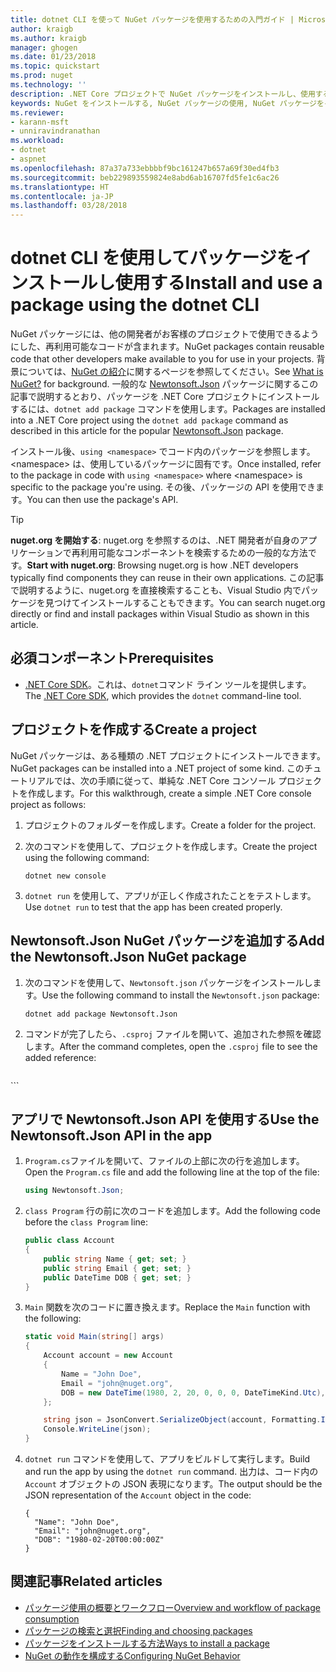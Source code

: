 ```yaml
---
title: dotnet CLI を使って NuGet パッケージを使用するための入門ガイド | Microsoft Docs
author: kraigb
ms.author: kraigb
manager: ghogen
ms.date: 01/23/2018
ms.topic: quickstart
ms.prod: nuget
ms.technology: ''
description: .NET Core プロジェクトで NuGet パッケージをインストールし、使用するプロセスを説明したチュートリアル。
keywords: NuGet をインストールする, NuGet パッケージの使用, NuGet パッケージをインストールする, NuGet パッケージ参照, NuGet パッケージを使用する
ms.reviewer:
- karann-msft
- unniravindranathan
ms.workload:
- dotnet
- aspnet
ms.openlocfilehash: 87a37a733ebbbbf9bc161247b657a69f30ed4fb3
ms.sourcegitcommit: beb229893559824e8abd6ab16707fd5fe1c6ac26
ms.translationtype: HT
ms.contentlocale: ja-JP
ms.lasthandoff: 03/28/2018
---
```

# <a name="install-and-use-a-package-using-the-dotnet-cli"></a><span data-ttu-id="162d8-104">dotnet CLI を使用してパッケージをインストールし使用する</span><span class="sxs-lookup"><span data-stu-id="162d8-104">Install and use a package using the dotnet CLI</span></span>

<span data-ttu-id="162d8-105">NuGet パッケージには、他の開発者がお客様のプロジェクトで使用できるようにした、再利用可能なコードが含まれます。</span><span class="sxs-lookup"><span data-stu-id="162d8-105">NuGet packages contain reusable code that other developers make available to you for use in your projects.</span></span> <span data-ttu-id="162d8-106">背景については、[NuGet の紹介](../What-is-NuGet.md)に関するページを参照してください。</span><span class="sxs-lookup"><span data-stu-id="162d8-106">See [What is NuGet?](../What-is-NuGet.md) for background.</span></span> <span data-ttu-id="162d8-107">一般的な [Newtonsoft.Json](https://www.nuget.org/packages/Newtonsoft.Json/) パッケージに関するこの記事で説明するとおり、パッケージを .NET Core プロジェクトにインストールするには、`dotnet add package` コマンドを使用します。</span><span class="sxs-lookup"><span data-stu-id="162d8-107">Packages are installed into a .NET Core project using the `dotnet add package` command as described in this article for the popular [Newtonsoft.Json](https://www.nuget.org/packages/Newtonsoft.Json/) package.</span></span>

<span data-ttu-id="162d8-108">インストール後、`using <namespace>` でコード内のパッケージを参照します。\<namespace\> は、使用しているパッケージに固有です。</span><span class="sxs-lookup"><span data-stu-id="162d8-108">Once installed, refer to the package in code with `using <namespace>` where \<namespace\> is specific to the package you're using.</span></span> <span data-ttu-id="162d8-109">その後、パッケージの API を使用できます。</span><span class="sxs-lookup"><span data-stu-id="162d8-109">You can then use the package's API.</span></span>

> [!Tip]
> <span data-ttu-id="162d8-110">**nuget.org を開始する**: nuget.org を参照するのは、.NET 開発者が自身のアプリケーションで再利用可能なコンポーネントを検索するための一般的な方法です。</span><span class="sxs-lookup"><span data-stu-id="162d8-110">**Start with nuget.org**: Browsing nuget.org is how .NET developers typically find components they can reuse in their own applications.</span></span> <span data-ttu-id="162d8-111">この記事で説明するように、nuget.org を直接検索することも、Visual Studio 内でパッケージを見つけてインストールすることもできます。</span><span class="sxs-lookup"><span data-stu-id="162d8-111">You can search nuget.org directly or find and install packages within Visual Studio as shown in this article.</span></span>

## <a name="prerequisites"></a><span data-ttu-id="162d8-112">必須コンポーネント</span><span class="sxs-lookup"><span data-stu-id="162d8-112">Prerequisites</span></span>

- <span data-ttu-id="162d8-113">[.NET Core SDK](https://www.microsoft.com/net/download/)。これは、`dotnet`コマンド ライン ツールを提供します。</span><span class="sxs-lookup"><span data-stu-id="162d8-113">The [.NET Core SDK](https://www.microsoft.com/net/download/), which provides the `dotnet` command-line tool.</span></span>

## <a name="create-a-project"></a><span data-ttu-id="162d8-114">プロジェクトを作成する</span><span class="sxs-lookup"><span data-stu-id="162d8-114">Create a project</span></span>

<span data-ttu-id="162d8-115">NuGet パッケージは、ある種類の .NET プロジェクトにインストールできます。</span><span class="sxs-lookup"><span data-stu-id="162d8-115">NuGet packages can be installed into a .NET project of some kind.</span></span> <span data-ttu-id="162d8-116">このチュートリアルでは、次の手順に従って、単純な .NET Core コンソール プロジェクトを作成します。</span><span class="sxs-lookup"><span data-stu-id="162d8-116">For this walkthrough, create a simple .NET Core console project as follows:</span></span>

1. <span data-ttu-id="162d8-117">プロジェクトのフォルダーを作成します。</span><span class="sxs-lookup"><span data-stu-id="162d8-117">Create a folder for the project.</span></span>

1. <span data-ttu-id="162d8-118">次のコマンドを使用して、プロジェクトを作成します。</span><span class="sxs-lookup"><span data-stu-id="162d8-118">Create the project using the following command:</span></span>

    ```cli
    dotnet new console
    ```

1. <span data-ttu-id="162d8-119">`dotnet run` を使用して、アプリが正しく作成されたことをテストします。</span><span class="sxs-lookup"><span data-stu-id="162d8-119">Use `dotnet run` to test that the app has been created properly.</span></span>

## <a name="add-the-newtonsoftjson-nuget-package"></a><span data-ttu-id="162d8-120">Newtonsoft.Json NuGet パッケージを追加する</span><span class="sxs-lookup"><span data-stu-id="162d8-120">Add the Newtonsoft.Json NuGet package</span></span>

1. <span data-ttu-id="162d8-121">次のコマンドを使用して、`Newtonsoft.json` パッケージをインストールします。</span><span class="sxs-lookup"><span data-stu-id="162d8-121">Use the following command to install the `Newtonsoft.json` package:</span></span>

    ```cli
    dotnet add package Newtonsoft.Json
    ```

1. <span data-ttu-id="162d8-122">コマンドが完了したら、`.csproj` ファイルを開いて、追加された参照を確認します。</span><span class="sxs-lookup"><span data-stu-id="162d8-122">After the command completes, open the `.csproj` file to see the added reference:</span></span>

    ```xml
  <ItemGroup>
    <PackageReference Include="Newtonsoft.Json" Version="10.0.3" />
  </ItemGroup>
    ```

## <a name="use-the-newtonsoftjson-api-in-the-app"></a><span data-ttu-id="162d8-123">アプリで Newtonsoft.Json API を使用する</span><span class="sxs-lookup"><span data-stu-id="162d8-123">Use the Newtonsoft.Json API in the app</span></span>

1. <span data-ttu-id="162d8-124">`Program.cs`ファイルを開いて、ファイルの上部に次の行を追加します。</span><span class="sxs-lookup"><span data-stu-id="162d8-124">Open the `Program.cs` file and add the following line at the top of the file:</span></span>

    ```cs
    using Newtonsoft.Json;
    ```

1. <span data-ttu-id="162d8-125">`class Program` 行の前に次のコードを追加します。</span><span class="sxs-lookup"><span data-stu-id="162d8-125">Add the following code before the `class Program` line:</span></span>

    ```cs
    public class Account
    {
        public string Name { get; set; }
        public string Email { get; set; }
        public DateTime DOB { get; set; }
    }
    ```

1. <span data-ttu-id="162d8-126">`Main` 関数を次のコードに置き換えます。</span><span class="sxs-lookup"><span data-stu-id="162d8-126">Replace the `Main` function with the following:</span></span>

    ```cs
    static void Main(string[] args)
    {
        Account account = new Account
        {
            Name = "John Doe",
            Email = "john@nuget.org",
            DOB = new DateTime(1980, 2, 20, 0, 0, 0, DateTimeKind.Utc),
        };

        string json = JsonConvert.SerializeObject(account, Formatting.Indented);
        Console.WriteLine(json);
    }
    ```

1. <span data-ttu-id="162d8-127">`dotnet run` コマンドを使用して、アプリをビルドして実行します。</span><span class="sxs-lookup"><span data-stu-id="162d8-127">Build and run the app by using the `dotnet run` command.</span></span> <span data-ttu-id="162d8-128">出力は、コード内の `Account` オブジェクトの JSON 表現になります。</span><span class="sxs-lookup"><span data-stu-id="162d8-128">The output should be the JSON representation of the `Account` object in the code:</span></span>

    ```output
    {
      "Name": "John Doe",
      "Email": "john@nuget.org",
      "DOB": "1980-02-20T00:00:00Z"
    }
    ```

## <a name="related-articles"></a><span data-ttu-id="162d8-129">関連記事</span><span class="sxs-lookup"><span data-stu-id="162d8-129">Related articles</span></span>

- [<span data-ttu-id="162d8-130">パッケージ使用の概要とワークフロー</span><span class="sxs-lookup"><span data-stu-id="162d8-130">Overview and workflow of package consumption</span></span>](../consume-packages/overview-and-workflow.md)
- [<span data-ttu-id="162d8-131">パッケージの検索と選択</span><span class="sxs-lookup"><span data-stu-id="162d8-131">Finding and choosing packages</span></span>](../consume-packages/finding-and-choosing-packages.md)
- [<span data-ttu-id="162d8-132">パッケージをインストールする方法</span><span class="sxs-lookup"><span data-stu-id="162d8-132">Ways to install a package</span></span>](../consume-packages/ways-to-install-a-package.md)
- [<span data-ttu-id="162d8-133">NuGet の動作を構成する</span><span class="sxs-lookup"><span data-stu-id="162d8-133">Configuring NuGet Behavior</span></span>](../consume-packages/configuring-nuget-behavior.md)
